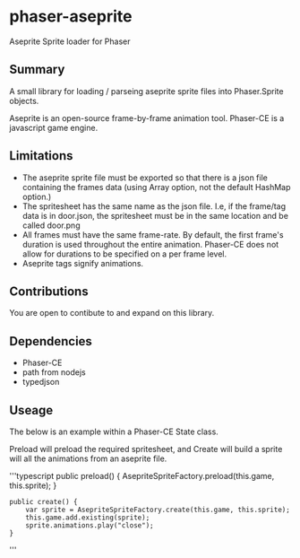 # phaser-aseprite
Aseprite Sprite loader for Phaser


## Summary
A small library for loading / parseing aseprite sprite files into Phaser.Sprite objects.

Aseprite is an open-source frame-by-frame animation tool.
Phaser-CE is a javascript game engine.

## Limitations
- The aseprite sprite file must be exported so that there is a json file containing the frames data (using Array option, not the default HashMap option.)
- The spritesheet has the same name as the json file. I.e, if the frame/tag data is in door.json, the spritesheet must be in the same location and be called door.png
- All frames must have the same frame-rate. By default, the first frame's duration is used throughout the entire animation. Phaser-CE does not allow for durations to be specified on a per frame level.
- Aseprite tags signify animations.

## Contributions
You are open to contibute to and expand on this library.

## Dependencies
- Phaser-CE
- path from nodejs
- typedjson

## Useage

The below is an example within a Phaser-CE State class.

Preload will preload the required spritesheet, and Create will build a sprite will all the animations from an aseprite file.

'''typescript
    public preload() {
        AsepriteSpriteFactory.preload(this.game, this.sprite);
    }

    public create() {
        var sprite = AsepriteSpriteFactory.create(this.game, this.sprite);
        this.game.add.existing(sprite);
        sprite.animations.play("close");
    }
'''
